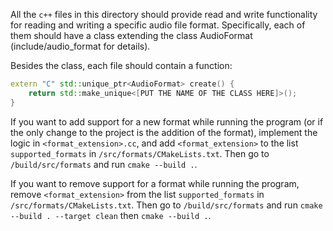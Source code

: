 All the `c++` files in this directory should provide read and write functionality
for reading and writing a specific audio file format. Specifically, each of them
should have a class extending the class AudioFormat (include/audio_format for details).

Besides the class, each file should contain a function:

```cpp
extern "C" std::unique_ptr<AudioFormat> create() {
    return std::make_unique<[PUT THE NAME OF THE CLASS HERE]>();
}
```

If you want to add support for a new format while running the program
(or if the only change to the project is the addition of the format),
implement the logic in `<format_extension>.cc`, and add `<format_extension>`
to the list `supported_formats` in `/src/formats/CMakeLists.txt`.
Then go to `/build/src/formats` and run `cmake --build .`.


If you want to remove support for a format while running the program,
remove `<format_extension>` from the list `supported_formats` in `/src/formats/CMakeLists.txt`.
Then go to `/build/src/formats` and run `cmake --build . --target clean` then `cmake --build .`.
